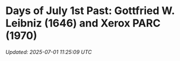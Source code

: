 # Days of July 1st Past: Gottfried W. Leibniz (1646) and Xerox PARC (1970)

_Updated: 2025-07-01 11:25:09 UTC_




